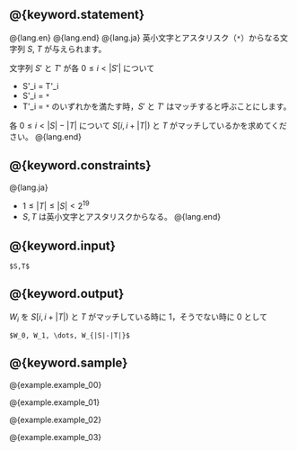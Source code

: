 ## @{keyword.statement}

@{lang.en}
@{lang.end}
@{lang.ja}
英小文字とアスタリスク（`*`）からなる文字列 $S$, $T$ が与えられます。

文字列 $S'$ と $T'$ が各 $0\leq i<|S'|$ について
* S'_i = T'_i
* S'_i = `*`
* T'_i = `*`
のいずれかを満たす時，$S'$ と $T'$ はマッチすると呼ぶことにします。

各 $0\leq i<|S|-|T|$ について $S[i,i+|T|)$ と $T$ がマッチしているかを求めてください。
@{lang.end}

## @{keyword.constraints}

@{lang.ja}
- $1 \leq |T| \leq |S| < 2^{19}$
- $S,T$ は英小文字とアスタリスクからなる。
@{lang.end}

## @{keyword.input}

```
$S,T$
```

## @{keyword.output}
$W_i$ を $S[i,i+|T|)$ と $T$ がマッチしている時に $1$，そうでない時に $0$ として
```
$W_0, W_1, \dots, W_{|S|-|T|}$
```
## @{keyword.sample}

@{example.example_00}

@{example.example_01}

@{example.example_02}

@{example.example_03}